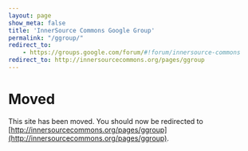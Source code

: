 ```yaml
---
layout: page
show_meta: false
title: 'InnerSource Commons Google Group'
permalink: "/ggroup/"
redirect_to: 
    - https://groups.google.com/forum/#!forum/innersource-commons
redirect_to: http://innersourcecommons.org/pages/ggroup
---
```


# Moved

This site has been moved. You should now be redirected to [http://innersourcecommons.org/pages/ggroup](http://innersourcecommons.org/pages/ggroup).